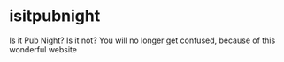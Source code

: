 # isitpubnight
Is it Pub Night? Is it not? You will no longer get confused, because of this wonderful website
